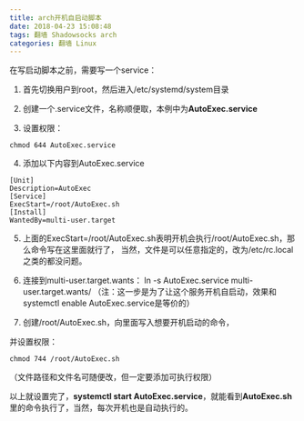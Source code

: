 ```yaml
---
title: arch开机自启动脚本
date: 2018-04-23 15:08:48
tags: 翻墙 Shadowsocks arch
categories: 翻墙 Linux
---
```


在写启动脚本之前，需要写一个service：

1. 首先切换用户到root，然后进入/etc/systemd/system目录

2. 创建一个.service文件，名称顺便取，本例中为**AutoExec.service**

3. 设置权限：
```
chmod 644 AutoExec.service
```

4. 添加以下内容到AutoExec.service

```
[Unit]
Description=AutoExec
[Service]
ExecStart=/root/AutoExec.sh
[Install]
WantedBy=multi-user.target
```

5. 上面的ExecStart=/root/AutoExec.sh表明开机会执行/root/AutoExec.sh，那么命令写在这里面就行了，
当然，文件是可以任意指定的，改为/etc/rc.local之类的都没问题。

6. 连接到multi-user.target.wants：
ln -s AutoExec.service multi-user.target.wants/
（注：这一步是为了让这个服务开机自启动，效果和systemctl enable AutoExec.service是等价的）

7. 创建/root/AutoExec.sh，向里面写入想要开机启动的命令，

并设置权限：
```
chmod 744 /root/AutoExec.sh
```
（文件路径和文件名可随便改，但一定要添加可执行权限）

以上就设置完了，**systemctl start AutoExec.service**，就能看到**AutoExec.sh**里的命令执行了，当然，每次开机也是自动执行的。

